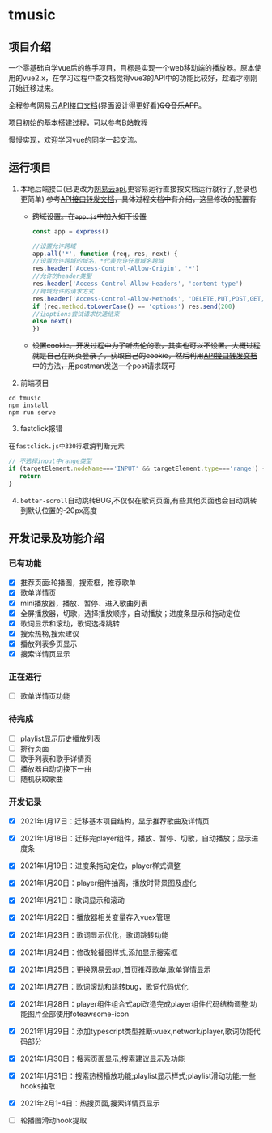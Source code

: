 # tmusic

## 项目介绍

一个零基础自学vue后的练手项目，目标是实现一个web移动端的播放器。原本使用的vue2.x，在学习过程中查文档觉得vue3的API中的功能比较好，趁着才刚刚开始迁移过来。

全程参考网易云[API接口文档](https://github.com/Binaryify/NeteaseCloudMusicApi)(界面设计得更好看)~~QQ音乐APP~~。

项目初始的基本搭建过程，可以参考[B站教程](https://www.bilibili.com/video/BV15741177Eh)

慢慢实现，欢迎学习vue的同学一起交流。

## 运行项目

1. 本地后端接口(已更改为[网易云api](https://github.com/Binaryify/NeteaseCloudMusicApi),更容易运行直接按文档运行就行了,登录也更简单)
   ~~参考[API接口转发文档](https://jsososo.github.io/QQMusicApi)，具体过程文档中有介绍，这里修改的配置有~~
   - ~~跨域设置。在`app.js`中加入如下设置~~

        ```js
        const app = express()

        //设置允许跨域
        app.all('*', function (req, res, next) {
        //设置允许跨域的域名，*代表允许任意域名跨域
        res.header('Access-Control-Allow-Origin', '*')
        //允许的header类型
        res.header('Access-Control-Allow-Headers', 'content-type')
        //跨域允许的请求方式
        res.header('Access-Control-Allow-Methods', 'DELETE,PUT,POST,GET,OPTIONS')
        if (req.method.toLowerCase() == 'options') res.send(200)
        //让options尝试请求快速结束
        else next()
        })
        ```

   - ~~设置cookie。开发过程中为了听杰伦的歌，其实也可以不设置。大概过程就是自己在网页登录了，获取自己的cookie，然后利用[API接口转发文档](https://jsososo.github.io/QQMusicApi)中的方法，用postman发送一个post请求既可~~

2. 前端项目

```shell
cd tmusic
npm install
npm run serve
```

3. fastclick报错

在`fastclick.js中330行`取消判断元素

```js
// 不选择input中range类型
if (targetElement.nodeName==='INPUT' && targetElement.type==='range') {
   return
}

```

4. `better-scroll`自动跳转BUG,不仅仅在歌词页面,有些其他页面也会自动跳转到默认位置的-20px高度

## 开发记录及功能介绍

### 已有功能

- [x] 推荐页面:轮播图，搜索框，推荐歌单
- [x] 歌单详情页
- [x] mini播放器，播放、暂停、进入歌曲列表
- [x] 全屏播放器，切歌，选择播放顺序，自动播放；进度条显示和拖动定位
- [x] 歌词显示和滚动，歌词选择跳转
- [x] 搜索热榜,搜索建议
- [x] 播放列表多页显示
- [x] 搜索详情页显示

### 正在进行

- [ ] 歌单详情页功能

### 待完成

- [ ] playlist显示历史播放列表
- [ ] 排行页面
- [ ] 歌手列表和歌手详情页
- [ ] 播放器自动切换下一曲
- [ ] 随机获取歌曲

### 开发记录

- [x] 2021年1月17日：迁移基本项目结构，显示推荐歌曲及详情页
- [x] 2021年1月18日：迁移完player组件，播放、暂停、切歌，自动播放；显示进度条
- [x] 2021年1月19日：进度条拖动定位，player样式调整
- [x] 2021年1月20日：player组件抽离，播放时背景图及虚化
- [x] 2021年1月21日：歌词显示和滚动
- [x] 2021年1月22日：播放器相关变量存入vuex管理
- [x] 2021年1月23日：歌词显示优化，歌词跳转功能
- [x] 2021年1月24日：修改轮播图样式,添加显示搜索框
- [x] 2021年1月25日：更换网易云api,首页推荐歌单,歌单详情显示
- [x] 2021年1月27日：歌词滚动和跳转bug，歌词代码优化
- [x] 2021年1月28日：player组件组合式api改造完成player组件代码结构调整;功能图片全部使用foteawsome-icon
- [x] 2021年1月29日：添加typescript类型推断:vuex,network/player,歌词功能代码部分
- [x] 2021年1月30日：搜索页面显示;搜索建议显示及功能
- [x] 2021年1月31日：搜索热榜播放功能;playlist显示样式;playlist滑动功能;一些hooks抽取
- [x] 2021年2月1-4日：热搜页面,搜索详情页显示
- [ ] 轮播图滑动hook提取
  